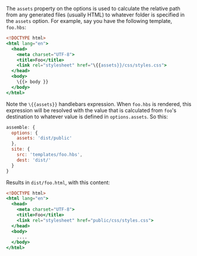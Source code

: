 The `assets` property on the options is used to calculate the relative path from any generated files (usually HTML) to whatever folder is specified in the `assets` option.  For example, say you have the following template, `foo.hbs`:

```handlebars
<!DOCTYPE html>
<html lang="en">
  <head>
    <meta charset="UTF-8">
    <title>Foo</title>
    <link rel="stylesheet" href="\{{assets}}/css/styles.css">
  </head>
  <body>
    \{{> body }}
  </body>
</html>
```

Note the `\{{assets}}` handlebars expression. When `foo.hbs` is rendered, this expression will be resolved with the value that is calculated from `foo`'s destination to whatever value is defined in  `options.assets`. So this:

```js
assemble: {
  options: {
    assets: 'dist/public'
  },
  site: {
    src: 'templates/foo.hbs',
    dest: 'dist/'
  }
}
```

Results in `dist/foo.html`, with this content:

```handlebars
<!DOCTYPE html>
<html lang="en">
  <head>
    <meta charset="UTF-8">
    <title>Foo</title>
    <link rel="stylesheet" href="public/css/styles.css">
  </head>
  <body>
    ....
  </body>
</html>
```
